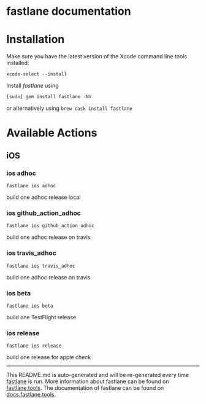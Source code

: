 fastlane documentation
================
# Installation

Make sure you have the latest version of the Xcode command line tools installed:

```
xcode-select --install
```

Install _fastlane_ using
```
[sudo] gem install fastlane -NV
```
or alternatively using `brew cask install fastlane`

# Available Actions
## iOS
### ios adhoc
```
fastlane ios adhoc
```
build one adhoc release local
### ios github_action_adhoc
```
fastlane ios github_action_adhoc
```
build one adhoc release on travis
### ios travis_adhoc
```
fastlane ios travis_adhoc
```
build one adhoc release on travis
### ios beta
```
fastlane ios beta
```
build one TestFlight release
### ios release
```
fastlane ios release
```
build one release for apple check

----

This README.md is auto-generated and will be re-generated every time [fastlane](https://fastlane.tools) is run.
More information about fastlane can be found on [fastlane.tools](https://fastlane.tools).
The documentation of fastlane can be found on [docs.fastlane.tools](https://docs.fastlane.tools).
